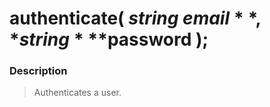 # authenticate( *string* **$email**, *string* **$password** );

### Description

> Authenticates a user.